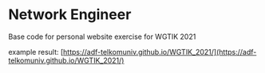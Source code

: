 # Network Engineer
Base code for personal website exercise for WGTIK 2021

example result:
[https://adf-telkomuniv.github.io/WGTIK_2021/](https://adf-telkomuniv.github.io/WGTIK_2021/)
